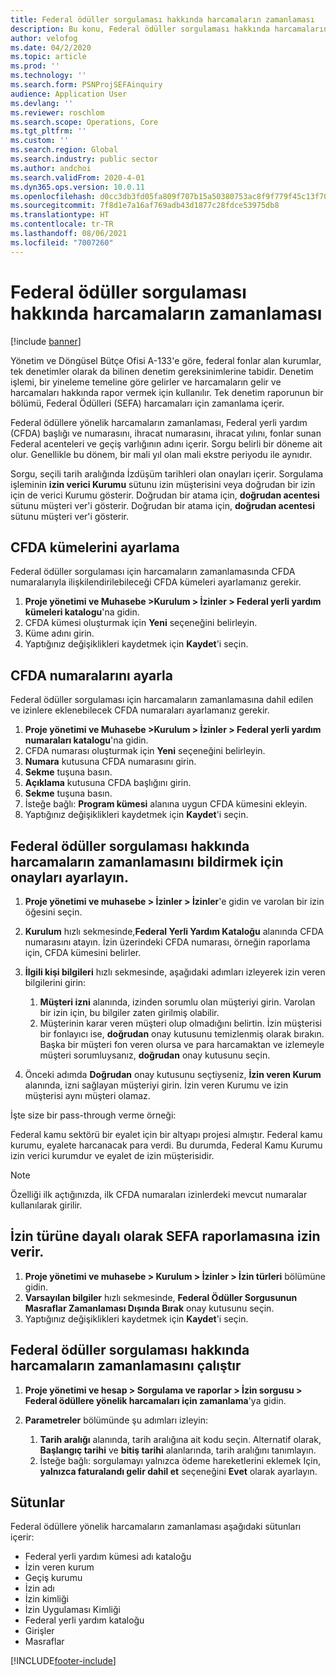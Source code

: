 ```yaml
---
title: Federal ödüller sorgulaması hakkında harcamaların zamanlaması
description: Bu konu, Federal ödüller sorgulaması hakkında harcamaların zamanlaması hakkında bilgi sağlar.
author: velofog
ms.date: 04/2/2020
ms.topic: article
ms.prod: ''
ms.technology: ''
ms.search.form: PSNProjSEFAinquiry
audience: Application User
ms.devlang: ''
ms.reviewer: roschlom
ms.search.scope: Operations, Core
ms.tgt_pltfrm: ''
ms.custom: ''
ms.search.region: Global
ms.search.industry: public sector
ms.author: andchoi
ms.search.validFrom: 2020-4-01
ms.dyn365.ops.version: 10.0.11
ms.openlocfilehash: d0cc3db3fd05fa809f707b15a50380753ac8f9f779f45c13f707321d2b0e0841
ms.sourcegitcommit: 7f8d1e7a16af769adb43d1877c28fdce53975db8
ms.translationtype: HT
ms.contentlocale: tr-TR
ms.lasthandoff: 08/06/2021
ms.locfileid: "7007260"
---
```

# <a name="schedule-of-expenditures-of-federal-awards-inquiry"></a>Federal ödüller sorgulaması hakkında harcamaların zamanlaması

[!include [banner](../includes/banner.md)]

Yönetim ve Döngüsel Bütçe Ofisi A-133'e göre, federal fonlar alan kurumlar, tek denetimler olarak da bilinen denetim gereksinimlerine tabidir. Denetim işlemi, bir yineleme temeline göre gelirler ve harcamaların gelir ve harcamaları hakkında rapor vermek için kullanılır. Tek denetim raporunun bir bölümü, Federal Ödülleri (SEFA) harcamaları için zamanlama içerir.

Federal ödüllere yönelik harcamaların zamanlaması, Federal yerli yardım (CFDA) başlığı ve numarasını, ihracat numarasını, ihracat yılını, fonlar sunan Federal acenteleri ve geçiş varlığının adını içerir. Sorgu belirli bir döneme ait olur. Genellikle bu dönem, bir mali yıl olan mali ekstre periyodu ile aynıdır.

Sorgu, seçili tarih aralığında İzdüşüm tarihleri olan onayları içerir. Sorgulama işleminin **izin verici Kurumu** sütunu izin müşterisini veya doğrudan bir izin için de verici Kurumu gösterir. Doğrudan bir atama için, **doğrudan acentesi** sütunu müşteri ver'i gösterir. Doğrudan bir atama için, **doğrudan acentesi** sütunu müşteri ver'i gösterir.

## <a name="set-up-the-cfda-clusters"></a>CFDA kümelerini ayarlama

Federal ödüller sorgulaması için harcamaların zamanlamasında CFDA numaralarıyla ilişkilendirilebileceği CFDA kümeleri ayarlamanız gerekir.

1. **Proje yönetimi ve Muhasebe \>Kurulum \> İzinler \> Federal yerli yardım kümeleri katalogu**'na gidin.
2. CFDA kümesi oluşturmak için **Yeni** seçeneğini belirleyin.
3. Küme adını girin.
4. Yaptığınız değişiklikleri kaydetmek için **Kaydet**'i seçin.

## <a name="set-up-cfda-numbers"></a>CFDA numaralarını ayarla

Federal ödüller sorgulaması için harcamaların zamanlamasına dahil edilen ve izinlere eklenebilecek CFDA numaraları ayarlamanız gerekir.

1. **Proje yönetimi ve Muhasebe \>Kurulum \> İzinler \> Federal yerli yardım numaraları katalogu**'na gidin.
2. CFDA numarası oluşturmak için **Yeni** seçeneğini belirleyin.
3. **Numara** kutusuna CFDA numarasını girin.
4. **Sekme** tuşuna basın.
5. **Açıklama** kutusuna CFDA başlığını girin.
6. **Sekme** tuşuna basın.
7. İsteğe bağlı: **Program kümesi** alanına uygun CFDA kümesini ekleyin.
8. Yaptığınız değişiklikleri kaydetmek için **Kaydet**'i seçin.

## <a name="set-up-grants-to-report-for-the-schedule-of-expenditures-of-federal-awards-inquiry"></a>Federal ödüller sorgulaması hakkında harcamaların zamanlamasını bildirmek için onayları ayarlayın.

1. **Proje yönetimi ve muhasebe \> İzinler \> İzinler**'e gidin ve varolan bir izin öğesini seçin.
2. **Kurulum** hızlı sekmesinde,**Federal Yerli Yardım Kataloğu** alanında CFDA numarasını atayın. İzin üzerindeki CFDA numarası, örneğin raporlama için, CFDA kümesini belirler.
3. **İlgili kişi bilgileri** hızlı sekmesinde, aşağıdaki adımları izleyerek izin veren bilgilerini girin:

    1. **Müşteri izni** alanında, izinden sorumlu olan müşteriyi girin. Varolan bir izin için, bu bilgiler zaten girilmiş olabilir.
    2. Müşterinin karar veren müşteri olup olmadığını belirtin. İzin müşterisi bir fonlayıcı ise, **doğrudan** onay kutusunu temizlenmiş olarak bırakın. Başka bir müşteri fon veren olursa ve para harcamaktan ve izlemeyle müşteri sorumluysanız, **doğrudan** onay kutusunu seçin.

4. Önceki adımda **Doğrudan** onay kutusunu seçtiyseniz, **İzin veren Kurum** alanında, izni sağlayan müşteriyi girin. İzin veren Kurumu ve izin müşterisi aynı müşteri olamaz.

İşte size bir pass-through verme örneği:

Federal kamu sektörü bir eyalet için bir altyapı projesi almıştır. Federal kamu kurumu, eyalete harcanacak para verdi. Bu durumda, Federal Kamu Kurumu izin verici kurumdur ve eyalet de izin müşterisidir.

> [!NOTE] 
> Özelliği ilk açtığınızda, ilk CFDA numaraları izinlerdeki mevcut numaralar kullanılarak girilir.

## <a name="exclude-grants-from-sefa-reporting-based-on-the-grant-type"></a>İzin türüne dayalı olarak SEFA raporlamasına izin verir.

1. **Proje yönetimi ve muhasebe \> Kurulum \> İzinler \> İzin türleri** bölümüne gidin.
2. **Varsayılan bilgiler** hızlı sekmesinde, **Federal Ödüller Sorgusunun Masraflar Zamanlaması Dışında Bırak** onay kutusunu seçin.
3. Yaptığınız değişiklikleri kaydetmek için **Kaydet**'i seçin.

## <a name="run-the-schedule-of-expenditures-of-federal-awards-inquiry"></a>Federal ödüller sorgulaması hakkında harcamaların zamanlamasını çalıştır

1. **Proje yönetimi ve hesap \> Sorgulama ve raporlar \> İzin sorgusu \> Federal ödüllere yönelik harcamaları için zamanlama**'ya gidin.
2. **Parametreler** bölümünde şu adımları izleyin:

    1. **Tarih aralığı** alanında, tarih aralığına ait kodu seçin. Alternatif olarak, **Başlangıç tarihi** ve **bitiş tarihi** alanlarında, tarih aralığını tanımlayın.
    2. İsteğe bağlı: sorgulamayı yalnızca ödeme hareketlerini eklemek Için, **yalnızca faturalandı gelir dahil et** seçeneğini **Evet** olarak ayarlayın.

## <a name="columns"></a>Sütunlar

Federal ödüllere yönelik harcamaların zamanlaması aşağıdaki sütunları içerir:

- Federal yerli yardım kümesi adı kataloğu
- İzin veren kurum
- Geçiş kurumu
- İzin adı
- İzin kimliği
- İzin Uygulaması Kimliği
- Federal yerli yardım kataloğu
- Girişler
- Masraflar


[!INCLUDE[footer-include](../includes/footer-banner.md)]